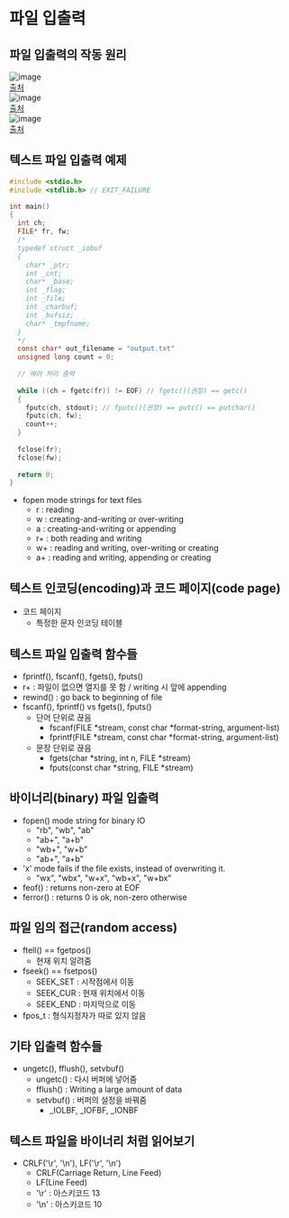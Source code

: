 # 파일 입출력

## 파일 입출력의 작동 원리
![image](https://user-images.githubusercontent.com/74703501/130175772-0eb3d71c-dfb1-4da7-bbb9-4c175ff170ec.png)   
[출처](https://www.inflearn.com/course/following-c)   
![image](https://user-images.githubusercontent.com/74703501/130175776-3d7a4b60-306a-4bf2-9485-f45d86d97640.png)   
[출처](https://www.inflearn.com/course/following-c)   
![image](https://user-images.githubusercontent.com/74703501/130175789-7850d221-f4a0-49ff-ae5f-bc202d6f69a4.png)   
[출처](https://www.inflearn.com/course/following-c)   

## 텍스트 파일 입출력 예제
```C
#include <stdio.h>
#include <stdlib.h> // EXIT_FAILURE

int main()
{
  int ch;
  FILE* fr, fw;
  /*
  typedef struct _iobuf
  {
    char* _ptr;
    int _cnt;
    char* _base;
    int _flag;
    int _file;
    int _charbuf;
    int _bufsiz;
    char* _tmpfname;
  }
  */
  const char* out_filename = "output.txt"
  unsigned long count = 0;
  
  // 에러 처리 중략
  
  while ((ch = fgetc(fr)) != EOF) // fgetc()(권장) == getc()
  {
    fputc(ch, stdout); // fputc()(권장) == putc() == putchar()
    fputc(ch, fw);
    count++;
  }
  
  fclose(fr);
  fclose(fw);
  
  return 0;
}
```
* fopen mode strings for text files
  * r : reading
  * w : creating-and-writing or over-writing
  * a : creating-and-writing or appending
  * r+ : both reading and writing
  * w+ : reading and writing, over-writing or creating
  * a+ : reading and writing, appending or creating
  
## 텍스트 인코딩(encoding)과 코드 페이지(code page)
* 코드 페이지
  * 특정한 문자 인코딩 테이블

## 텍스트 파일 입출력 함수들
* fprintf(), fscanf(), fgets(), fputs()
* r+ : 파일이 없으면 열지를 못 함 / writing 시 앞에 appending
* rewind() : go back to beginning of file
* fscanf(), fprintf() vs fgets(), fputs()
  * 단어 단위로 끊음
    * fscanf(FILE *stream, const char *format-string, argument-list)
    * fprintf(FILE *stream, const char *format-string, argument-list)
  * 문장 단위로 끊음
    * fgets(char *string, int n, FILE *stream)
    * fputs(const char *string, FILE *stream)
    
## 바이너리(binary) 파일 입출력
* fopen() mode string for binary IO
  * "rb", "wb", "ab"
  * "ab+", "a+b"
  * "wb+", "w+b"
  * "ab+", "a+b"
* 'x' mode fails if the file exists, instead of overwriting it.
  * "wx", "wbx", "w+x", "wb+x", "w+bx"
* feof() : returns non-zero at EOF
* ferror() : returns 0 is ok, non-zero otherwise

## 파일 임의 접근(random access)
* ftell() == fgetpos()
  * 현재 위치 알려줌
* fseek() == fsetpos()
  * SEEK_SET : 시작점에서 이동
  * SEEK_CUR : 현재 위치에서 이동
  * SEEK_END : 마지막으로 이동
* fpos_t : 형식지정자가 따로 있지 않음

## 기타 입출력 함수들
* ungetc(), fflush(), setvbuf()
  * ungetc() : 다시 버퍼에 넣어줌
  * fflush() : Writing a large amount of data
  * setvbuf() : 버퍼의 설정을 바꿔줌
    * _IOLBF, _IOFBF, _IONBF

## 텍스트 파일을 바이너리 처럼 읽어보기
* CRLF('\r', '\n'), LF('\r', '\n')
  * CRLF(Carriage Return, Line Feed)
  * LF(Line Feed)
  * '\r' : 아스키코드 13
  * '\n' : 아스키코드 10
